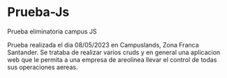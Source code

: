 # Prueba-Js
Prueba eliminatoria campus JS


Prueba realizada el dia 08/05/2023 en Campuslands, Zona Franca Santander.
Se trataba de realizar varios cruds y en general una aplicacion web que le permita a una empresa de areolinea llevar 
el control de todas sus operaciones aereas.
